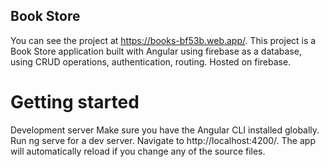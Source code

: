 ## Book Store
You can see the project at https://books-bf53b.web.app/.
This project is a Book Store application built with Angular using firebase as a database, using CRUD operations, authentication, routing.
Hosted on firebase. 


# Getting started
Development server
Make sure you have the Angular CLI installed globally.
Run ng serve for a dev server. Navigate to http://localhost:4200/. The app will automatically reload if you change any of the source files.

